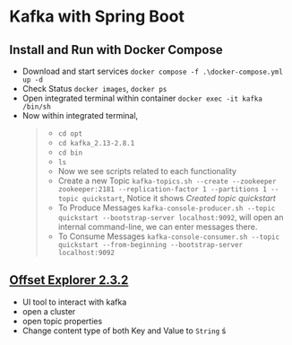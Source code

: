 # Kafka with Spring Boot

## Install and Run with Docker Compose

- Download and start services `docker compose -f .\docker-compose.yml up -d`
- Check Status `docker images`, `docker ps`
- Open integrated terminal within container `docker exec -it kafka /bin/sh`
- Now within integrated terminal,
  > - `cd opt`
  > - `cd kafka_2.13-2.8.1`
  > - `cd bin`
  > - `ls`
  > - Now we see scripts related to each functionality
  > - Create a new Topic `kafka-topics.sh --create --zookeeper zookeeper:2181 --replication-factor 1 --partitions 1 --topic quickstart`, Notice it shows _Created topic quickstart_
  > - To Produce Messages `kafka-console-producer.sh --topic quickstart --bootstrap-server localhost:9092`, will open an internal command-line, we can enter messages there.
  > - To Consume Messages `kafka-console-consumer.sh --topic quickstart --from-beginning --bootstrap-server localhost:9092`

## [Offset Explorer 2.3.2](https://www.kafkatool.com/download.html)

- UI tool to interact with kafka
- open a cluster
- open topic properties
- Change content type of both Key and Value to `String`
  ś
